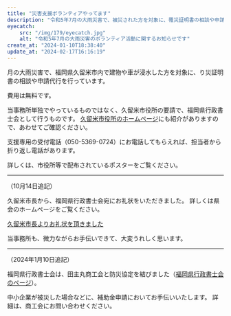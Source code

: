 ```yaml
---
title: "災害支援ボランティアやってます"
description: "令和5年7月の大雨災害で、被災された方を対象に、罹災証明書の相談や申請代行をやっています。"
eyecatch: 
    src: "/img/179/eyecatch.jpg"
    alt: "令和5年7月の大雨災害のボランティア活動に関するお知らせです"
create_at: "2024-01-10T18:38:40"
update_at: "2024-02-17T16:16:19"
---
```


月の大雨災害で、福岡県久留米市内で建物や車が浸水した方を対象に、り災証明書の相談や申請代行を行っています。

費用は無料です。

当事務所単独でやっているものではなく、久留米市役所の要請で、福岡県行政書士会として行うものです。
[久留米市役所のホームページ](https://www.city.kurume.fukuoka.jp/1500soshiki/9046hogo/3010oshirase/kurume-risai.html)にも紹介がありますので、あわせてご確認ください。

支援専用の受付電話（050-5369-0724）にお電話してもらえれば、担当者から折り返し電話があります。

詳しくは、市役所等で配布されているポスターをご覧ください。

---

（10月14日追記）

久留米市長から、福岡県行政書士会宛にお礼状をいただきました。
詳しくは県会のホームページをご覧ください。

[久留米市長よりお礼状を頂きました](https://gyosei-fukuoka.or.jp/news/%e4%b9%85%e7%95%99%e7%b1%b3%e5%b8%82%e9%95%b7%e3%82%88%e3%82%8a%e3%81%8a%e7%a4%bc%e7%8a%b6%e3%82%92%e9%a0%82%e3%81%8d%e3%81%be%e3%81%97%e3%81%9f/)

当事務所も、微力ながらお手伝いできて、大変うれしく思います。

---

（2024年1月10日追記）

福岡県行政書士会は、田主丸商工会と防災協定を結びました（[福岡県行政書士会のページ](https://gyosei-fukuoka.or.jp/news/%e9%98%b2%e7%81%bd%e5%8d%94%e5%ae%9a%e7%b7%a0%e7%b5%90%e3%81%ae%e3%81%8a%e7%9f%a5%e3%82%89%e3%81%9b/)）。

中小企業が被災した場合などに、補助金申請においてお手伝いいたします。
詳細は、商工会にお問い合わせください。

